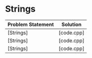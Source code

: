 # Strings

|Problem Statement|Solution|
|---|---|
|[Strings]|[code.cpp]|
|[Strings]|[code.cpp]|
|[Strings]|[code.cpp]|
